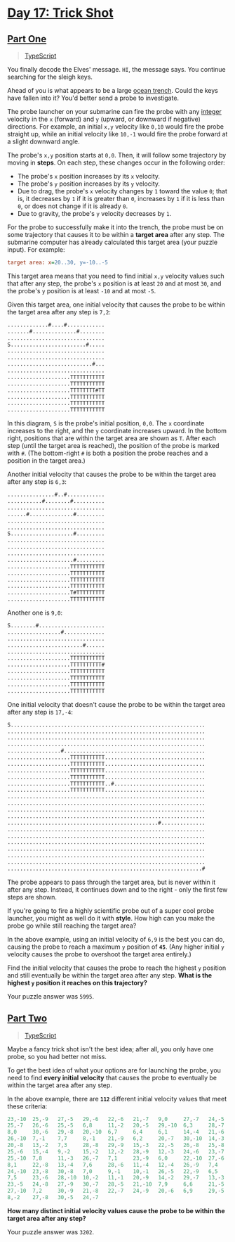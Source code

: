 # [Day 17: Trick Shot](https://adventofcode.com/2021/day/17)

## [Part One](https://adventofcode.com/2021/day/17#part1)

> [TypeScript](/solutions/typescript/2021/17/src/p1.ts)

You finally decode the Elves' message. `HI`, the message says. You continue
searching for the sleigh keys.

Ahead of you is what appears to be a large
[ocean trench](https://en.wikipedia.org/wiki/Oceanic_trench). Could the keys
have fallen into it? You'd better send a probe to investigate.

The probe launcher on your submarine can fire the probe with any
[integer](https://en.wikipedia.org/wiki/Integer) velocity in the `x` (forward)
and `y` (upward, or downward if negative) directions. For example, an initial
`x,y` velocity like `0,10` would fire the probe straight up, while an initial
velocity like `10,-1` would fire the probe forward at a slight downward angle.

The probe's `x,y` position starts at `0,0`. Then, it will follow some trajectory
by moving in **steps**. On each step, these changes occur in the following
order:

- The probe's `x` position increases by its `x` velocity.
- The probe's `y` position increases by its `y` velocity.
- Due to drag, the probe's `x` velocity changes by `1` toward the value `0`;
  that is, it decreases by `1` if it is greater than `0`, increases by `1` if it
  is less than `0`, or does not change if it is already `0`.
- Due to gravity, the probe's `y` velocity decreases by `1`.

For the probe to successfully make it into the trench, the probe must be on some
trajectory that causes it to be within a **target area** after any step. The
submarine computer has already calculated this target area (your puzzle input).
For example:

```ini
target area: x=20..30, y=-10..-5
```

This target area means that you need to find initial `x,y` velocity values such
that after any step, the probe's `x` position is at least `20` and at most `30`,
and the probe's `y` position is at least `-10` and at most `-5`.

Given this target area, one initial velocity that causes the probe to be within
the target area after any step is `7,2`:

```txt
.............#....#............
.......#..............#........
...............................
S........................#.....
...............................
...............................
...........................#...
...............................
....................TTTTTTTTTTT
....................TTTTTTTTTTT
....................TTTTTTTT#TT
....................TTTTTTTTTTT
....................TTTTTTTTTTT
....................TTTTTTTTTTT
```

In this diagram, `S` is the probe's initial position, `0,0`. The `x` coordinate
increases to the right, and the `y` coordinate increases upward. In the bottom
right, positions that are within the target area are shown as `T`. After each
step (until the target area is reached), the position of the probe is marked
with `#`. (The bottom-right `#` is both a position the probe reaches and a
position in the target area.)

Another initial velocity that causes the probe to be within the target area
after any step is `6,3`:

```txt
...............#..#............
...........#........#..........
...............................
......#..............#.........
...............................
...............................
S....................#.........
...............................
...............................
...............................
.....................#.........
....................TTTTTTTTTTT
....................TTTTTTTTTTT
....................TTTTTTTTTTT
....................TTTTTTTTTTT
....................T#TTTTTTTTT
....................TTTTTTTTTTT
```

Another one is `9,0`:

```txt
S........#.....................
.................#.............
...............................
........................#......
...............................
....................TTTTTTTTTTT
....................TTTTTTTTTT#
....................TTTTTTTTTTT
....................TTTTTTTTTTT
....................TTTTTTTTTTT
....................TTTTTTTTTTT
```

One initial velocity that doesn't cause the probe to be within the target area
after any step is `17,-4`:

```txt
S..............................................................
...............................................................
...............................................................
...............................................................
.................#.............................................
....................TTTTTTTTTTT................................
....................TTTTTTTTTTT................................
....................TTTTTTTTTTT................................
....................TTTTTTTTTTT................................
....................TTTTTTTTTTT..#.............................
....................TTTTTTTTTTT................................
...............................................................
...............................................................
...............................................................
...............................................................
................................................#..............
...............................................................
...............................................................
...............................................................
...............................................................
...............................................................
...............................................................
..............................................................#
```

The probe appears to pass through the target area, but is never within it after
any step. Instead, it continues down and to the right - only the first few steps
are shown.

If you're going to fire a highly scientific probe out of a super cool probe
launcher, you might as well do it with **style**. How high can you make the
probe go while still reaching the target area?

In the above example, using an initial velocity of `6,9` is the best you can do,
causing the probe to reach a maximum `y` position of **`45`**. (Any higher
initial `y` velocity causes the probe to overshoot the target area entirely.)

Find the initial velocity that causes the probe to reach the highest `y`
position and still eventually be within the target area after any step. **What
is the highest `y` position it reaches on this trajectory?**

Your puzzle answer was `5995`.

## [Part Two](https://adventofcode.com/2021/day/17#part2)

> [TypeScript](/solutions/typescript/2021/17/src/p2.ts)

Maybe a fancy trick shot isn't the best idea; after all, you only have one
probe, so you had better not miss.

To get the best idea of what your options are for launching the probe, you need
to find **every initial velocity** that causes the probe to eventually be within
the target area after any step.

In the above example, there are **`112`** different initial velocity values that
meet these criteria:

```js
23,-10  25,-9   27,-5   29,-6   22,-6   21,-7   9,0     27,-7   24,-5
25,-7   26,-6   25,-5   6,8     11,-2   20,-5   29,-10  6,3     28,-7
8,0     30,-6   29,-8   20,-10  6,7     6,4     6,1     14,-4   21,-6
26,-10  7,-1    7,7     8,-1    21,-9   6,2     20,-7   30,-10  14,-3
20,-8   13,-2   7,3     28,-8   29,-9   15,-3   22,-5   26,-8   25,-8
25,-6   15,-4   9,-2    15,-2   12,-2   28,-9   12,-3   24,-6   23,-7
25,-10  7,8     11,-3   26,-7   7,1     23,-9   6,0     22,-10  27,-6
8,1     22,-8   13,-4   7,6     28,-6   11,-4   12,-4   26,-9   7,4
24,-10  23,-8   30,-8   7,0     9,-1    10,-1   26,-5   22,-9   6,5
7,5     23,-6   28,-10  10,-2   11,-1   20,-9   14,-2   29,-7   13,-3
23,-5   24,-8   27,-9   30,-7   28,-5   21,-10  7,9     6,6     21,-5
27,-10  7,2     30,-9   21,-8   22,-7   24,-9   20,-6   6,9     29,-5
8,-2    27,-8   30,-5   24,-7
```

**How many distinct initial velocity values cause the probe to be within** **the
target area after any step?**

Your puzzle answer was `3202`.

